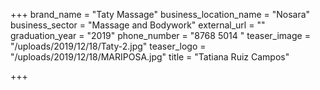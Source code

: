 +++
brand_name = "Taty Massage"
business_location_name = "Nosara"
business_sector = "Massage and Bodywork"
external_url = ""
graduation_year = "2019"
phone_number = "8768 5014 "
teaser_image = "/uploads/2019/12/18/Taty-2.jpg"
teaser_logo = "/uploads/2019/12/18/MARIPOSA.jpg"
title = "Tatiana Ruiz Campos"

+++
